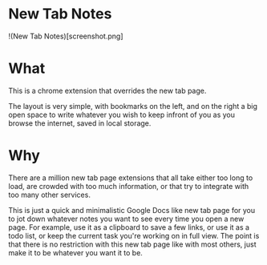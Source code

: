 New Tab Notes
=========

!(New Tab Notes)[screenshot.png]

What
======
This is a chrome extension that overrides the new tab page.

The layout is very simple, with bookmarks on the left, and on the right a big open space to write whatever you wish to keep infront of you as you browse the internet, saved in local storage.

Why
=======
There are a million new tab page extensions that all take either too long to load, are crowded with too much information, or that try to integrate with too many other services.

This is just a quick and minimalistic Google Docs like new tab page for you to jot down whatever notes you want to see every time you open a new page. For example, use it as a clipboard to save a few links, or use it as a todo list, or keep the current task you're working on in full view. The point is that there is no restriction with this new tab page like with most others, just make it to be whatever you want it to be.


